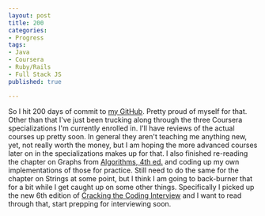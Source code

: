 ```yaml
---
layout: post
title: 200
categories: 
- Progress
tags: 
- Java
- Coursera
- Ruby/Rails
- Full Stack JS
published: true

---
```


So I hit 200 days of commit to <a href="https://github.com/TaylorHuston" target="_blank">my GitHub</a>. Pretty proud of myself for that. Other than that I've just been trucking along through the three Coursera specializations I'm currently enrolled in. I'll have reviews of the actual courses up pretty soon. In general they aren't teaching me anything new, yet, not really worth the money, but I am hoping the more advanced courses later on in the specializations makes up for that. I also finished re-reading the chapter on Graphs from <a href="http://algs4.cs.princeton.edu/home/" target="_blank">Algorithms, 4th ed.</a> and coding up my own implementations of those for practice. Still need to do the same for the chapter on Strings at some point, but I think I am going to back-burner that for a bit while I get caught up on some other things. Specifically I picked up the new 6th edition of <a href="http://www.amazon.com/Cracking-Coding-Interview-6th-Edition/dp/0984782850" target="_blank">Cracking the Coding Interview</a> and I want to read through that, start prepping for interviewing soon.
